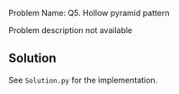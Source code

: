 Problem Name: Q5. Hollow pyramid pattern

Problem description not available

## Solution

See `Solution.py` for the implementation.